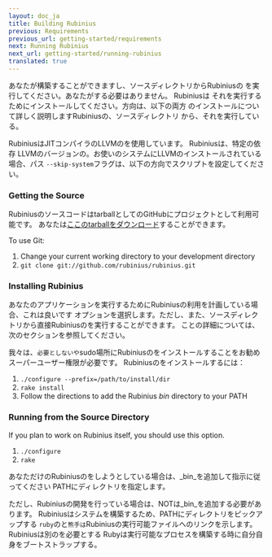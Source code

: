 ```yaml
---
layout: doc_ja
title: Building Rubinius
previous: Requirements
previous_url: getting-started/requirements
next: Running Rubinius
next_url: getting-started/running-rubinius
translated: true
---
```


あなたが構築することができますし、ソースディレクトリからRubiniusの
を実行してください。あなたがする必要はありません。 Rubiniusは
それを実行するためにインストールしてください。方向は、以下の両方
のインストールについて詳しく説明しますRubiniusの、ソースディレクトリ
から、それを実行している。

RubiniusはJITコンパイラのLLVMのを使用しています。 Rubiniusは、特定の依存
LLVMのバージョンの。お使いのシステムにLLVMのインストールされている場合、パス
`--skip-system`フラグは、以下の方向でスクリプトを設定してください。


### Getting the Source

RubiniusのソースコードはtarballとしてのGitHubにプロジェクトとして利用可能です。
あなたは[ここのtarballをダウンロード](https://github.com/rubinius/rubinius/tarball/master)することができます。

To use Git:

  1. Change your current working directory to your development directory
  2. `git clone git://github.com/rubinius/rubinius.git`


### Installing Rubinius

あなたのアプリケーションを実行するためにRubiniusの利用を計画している場合、これは良いです
オプションを選択します。ただし、また、ソースディレクトリから直接Rubiniusのを実行することができます。
ことの詳細については、次のセクションを参照してください。

我々は、`必要としないや`sudo場所にRubiniusのをインストールすることをお勧め
スーパーユーザー権限が必要です。 Rubiniusのをインストールするには：

  1. `./configure --prefix=/path/to/install/dir`
  2. `rake install`
  3. Follow the directions to add the Rubinius _bin_ directory to your PATH


### Running from the Source Directory

If you plan to work on Rubinius itself, you should use this option.

  1. `./configure`
  2. `rake`

あなただけのRubiniusのをしようとしている場合は、_bin_を追加して指示に従ってください
PATHにディレクトリを指定します。

ただし、Rubiniusの開発を行っている場合は、NOTは_bin_を追加する必要があります。
Rubiniusはシステムを構築するため、PATHにディレクトリをピックアップする
`ruby`のと`熊手は`Rubiniusの実行可能ファイルへのリンクを示します。 Rubiniusは別のを必要とする
Rubyは実行可能なプロセスを構築する時に自分自身をブートストラップする。
